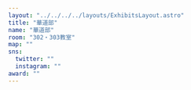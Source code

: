 ```yaml
---
layout: "../../../../layouts/ExhibitsLayout.astro"
title: "華道部"
name: "華道部"
room: "302・303教室"
map: ""
sns:
  twitter: ""
  instagram: ""
award: ""
---
```


